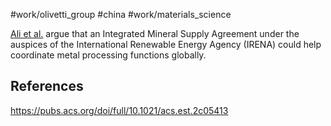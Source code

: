 #work/olivetti_group #china #work/materials_science 

[Ali et al.](https://pubs.acs.org/doi/full/10.1021/acs.est.2c05413) argue that an Integrated Mineral Supply Agreement under the auspices of the International Renewable Energy Agency (IRENA) could help coordinate metal processing functions globally.

## References
https://pubs.acs.org/doi/full/10.1021/acs.est.2c05413
